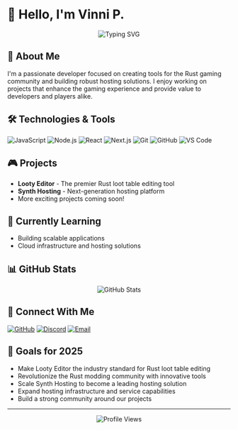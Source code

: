 # 👋 Hello, I'm Vinni P.

<div align="center">
  <img src="https://readme-typing-svg.demolab.com?font=Fira+Code&pause=1000&color=2C8EBB&center=true&vCenter=true&width=435&lines=Game+Server+Developer;Rust+Tool+Creator;Hosting+Solutions+Developer" alt="Typing SVG" />
</div>

## 🚀 About Me
I'm a passionate developer focused on creating tools for the Rust gaming community and building robust hosting solutions. I enjoy working on projects that enhance the gaming experience and provide value to developers and players alike.

## 🛠️ Technologies & Tools
![JavaScript](https://img.shields.io/badge/-JavaScript-F7DF1E?style=flat-square&logo=javascript&logoColor=black)
![Node.js](https://img.shields.io/badge/-Node.js-339933?style=flat-square&logo=node.js&logoColor=white)
![React](https://img.shields.io/badge/-React-61DAFB?style=flat-square&logo=react&logoColor=black)
![Next.js](https://img.shields.io/badge/-Next.js-000000?style=flat-square&logo=next.js&logoColor=white)
![Git](https://img.shields.io/badge/-Git-F05032?style=flat-square&logo=git&logoColor=white)
![GitHub](https://img.shields.io/badge/-GitHub-181717?style=flat-square&logo=github)
![VS Code](https://img.shields.io/badge/-VS%20Code-007ACC?style=flat-square&logo=visual-studio-code)

## 🎮 Projects
- **Looty Editor** - The premier Rust loot table editing tool
- **Synth Hosting** - Next-generation hosting platform
- More exciting projects coming soon!

## 🌱 Currently Learning
- Building scalable applications
- Cloud infrastructure and hosting solutions

## 📊 GitHub Stats
<div align="center">
  <img src="https://github-readme-stats.vercel.app/api?username=vinnij&show_icons=true&theme=tokyonight" alt="GitHub Stats" />
</div>

## 🤝 Connect With Me
[![GitHub](https://img.shields.io/badge/-GitHub-181717?style=flat-square&logo=github)](https://github.com/vinnij)
[![Discord](https://img.shields.io/badge/-Discord-5865F2?style=flat-square&logo=discord&logoColor=white)](https://discord.gg/synthhosting)
[![Email](https://img.shields.io/badge/-Email-D14836?style=flat-square&logo=gmail&logoColor=white)](mailto:vinnipalmisano@synthhosting.com)

## 🎯 Goals for 2025
- Make Looty Editor the industry standard for Rust loot table editing
- Revolutionize the Rust modding community with innovative tools
- Scale Synth Hosting to become a leading hosting solution
- Expand hosting infrastructure and service capabilities
- Build a strong community around our projects

---
<div align="center">
  <img src="https://komarev.com/ghpvc/?username=vinnij&color=blue" alt="Profile Views" />
</div> 
